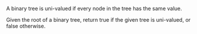 A binary tree is uni-valued if every node in the tree has the same value.

Given the root of a binary tree, return true if the given tree is uni-valued, or false otherwise.
